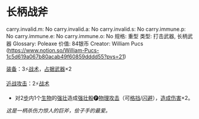 # 长柄战斧

carry.invalid.m: No
carry.invalid.a: No
carry.invalid.s: No
carry.immune.p: No
carry.immune.e: No
carry.immune.o: No
规格: 重型
类型: 打击武器, 长柄武器
Glossary: Poleaxe
价值: 84银币
Creator: William Pucs (https://www.notion.so/William-Pucs-1c5d619a067b80acab49f60859dddd55?pvs=21)

<aside>

[装备](https://www.notion.so/1b3d619a067b80f99057fe3412922dd5?pvs=21)：3⚡️[战术](https://www.notion.so/1b3d619a067b8051b6eaffd160aee01c?pvs=21)，[占据](https://www.notion.so/1b3d619a067b8021ba8fe7cef8b96857?pvs=21)[武器](https://www.notion.so/1b3d619a067b80529a70eee1166b41ef?pvs=21)×2

</aside>

<aside>

[近战攻击](https://www.notion.so/1b4d619a067b80eda8b0facbba0c7b1a?pvs=21)：2⚡️[战术](https://www.notion.so/1b3d619a067b8051b6eaffd160aee01c?pvs=21)

- 对2[步](https://www.notion.so/1b3d619a067b800fb1cfe9f0ef45b9ef?pvs=21)内1个[生物](https://www.notion.so/1b3d619a067b80d0bbe1d113bf20ff1f?pvs=21)的[强壮](https://www.notion.so/1b3d619a067b8018b6a6d9d43490bbdc?pvs=21)造成[强壮骰](https://www.notion.so/1b3d619a067b806094ebcc0abdf4ba13?pvs=21)🅟[物理攻击](https://www.notion.so/1b4d619a067b801e990cfa56185bd47c?pvs=21)（可[格挡](https://www.notion.so/1b4d619a067b803faa0fe2c3dd8fedee?pvs=21)/[闪避](https://www.notion.so/1b4d619a067b802bac11faba310fa6c8?pvs=21)），[造成伤害](https://www.notion.so/1b4d619a067b8092a3a9d4c4494aea00?pvs=21)×2。
</aside>

*这是一柄杀伤力惊人的巨斧，侩子手的最爱。*